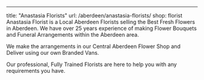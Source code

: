 ---
title: "Anastasia Florists"
url: /aberdeen/anastasia-florists/
shop: florist
Anastasia Florist is a Local Aberdeen Florists selling the Best Fresh Flowers in Aberdeen. We have over 25 years experience of making Flower Bouquets and Funeral Arrangements within the Aberdeen area.

We make the arrangements in our Central Aberdeen Flower Shop and Deliver using our own Branded Vans. 

Our professional, Fully Trained Florists are here to help you with any requirements you have.
